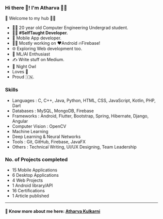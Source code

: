 ### Hi there 👋! I'm Atharva 🙋‍♂️

<!--
**KulkarniAtharva/KulkarniAtharva** is a ✨ _special_ ✨ repository because its `README.md` (this file) appears on your GitHub profile.

🎍 Welcome to my hub 👨‍💻

- 👨‍🎓 20 year old Computer Engineering Undergrad student.
- 🌱 I’m currently learning ...
- 👯 I’m looking to collaborate on ...
- 🤔 I’m looking for help with ...
- 💬 Ask me about ...
- 📫 How to reach me: ...
- 😄 Pronouns: ...
- ⚡ Fun fact: ...
-->

🎍 Welcome to my hub 👨‍💻

- 👨‍🎓 20 year old Computer Engineering Undergrad student.
- 👨‍💻 <B>#SelfTaught Developer.</B>
- 📱 Mobile App developer.
- 👨‍💻 Mostly working on ❤️Android 🔥Firebase!
- 🌐 Exploring Web development too.
- 🤔 ML/AI Enthusiast
- ✍️ Write stuff on Medium. <BR>
- 🦉 Night Owl
- Loves 🎵 
- Proud 🇮🇳.
  
 
 ### Skills

  -	Languages : C, C++, Java, Python, HTML, CSS, JavaScript, Kotlin, PHP, Dart 
  -	Databases : MySQL, MongoDB, Firebase
  -	Frameworks : Android, Flutter, Bootstrap, Spring, Hibernate, Django, Angular
  -	Computer Vision : OpenCV
  -	Machine Learning
  -	Deep Learning & Neural Networks
  -	Tools : Git, GitHub, Firebase, JavaFX
  -	Others : Technical Writing, UI/UX Designing, Team Leadership

  
 ### No. of Projects completed
 
 - 15 Mobile Applications
 - 6 Desktop Applications
 - 4 Web Projects
 - 1 Android library/API
 - 16 Certifications
 - 1 Article published
 
---

#### 🔗 Know more about me here: [Atharva Kulkarni](https://kulkarniatharva.github.io)

